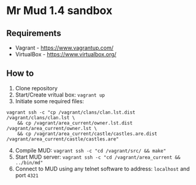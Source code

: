 # Mr Mud 1.4 sandbox

## Requirements

* Vagrant - https://www.vagrantup.com/
* VirtualBox - https://www.virtualbox.org/

## How to 

1. Clone repository
2. Start/Create vritual box: `vagrant up`
3. Initiate some required files:
```
vagrant ssh -c "cp /vagrant/clans/clan.lst.dist /vagrant/clans/clan.lst \
    && cp /vagrant/area_current/owner.lst.dist /vagrant/area_current/owner.lst \
    && cp /vagrant/area_current/castle/castles.are.dist /vagrant/area_current/castle/castles.are"
```
4. Compile MUD: `vagrant ssh -c "cd /vagrant/src/ && make"`
5. Start MUD server: `vagrant ssh -c "cd /vagrant/area_current && ../bin/md"`
6. Connect to MUD using any telnet software to address: `localhost` and port `4321`